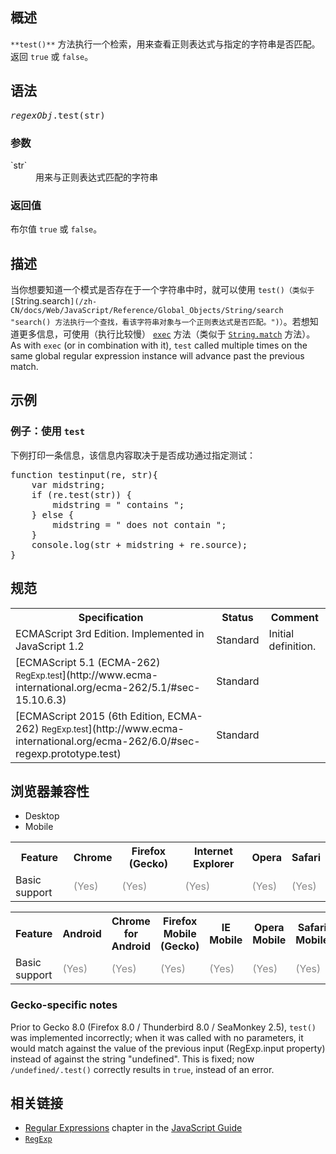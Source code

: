 ## 概述

`**test()**` 方法执行一个检索，用来查看正则表达式与指定的字符串是否匹配。返回 `true` 或 `false`。

## 语法

<pre><var>regexObj</var>.test(str)</pre>

### 参数

<dl>

<dt>`str`</dt>

<dd>用来与正则表达式匹配的字符串</dd>

</dl>

### 返回值

布尔值 `true` 或 `false`。

## 描述

当你想要知道一个模式是否存在于一个字符串中时，就可以使用 `test()（类似于 [`String.search`](/zh-CN/docs/Web/JavaScript/Reference/Global_Objects/String/search "search() 方法执行一个查找，看该字符串对象与一个正则表达式是否匹配。")）`。若想知道更多信息，可使用（执行比较慢） [`exec`](/zh-CN/docs/Web/JavaScript/Reference/Global_Objects/RegExp/exec "exec() 方法为指定的一段字符串执行搜索匹配操作。它的返回值是一个数组或者 null。") 方法（类似于 [`String.match`](/zh-CN/docs/Web/JavaScript/Reference/Global_Objects/String/match "当字符串匹配到正则表达式（regular expression）时，match() 方法会提取匹配项。") 方法）。 As with ``exec`` (or in combination with it), ``test`` called multiple times on the same global regular expression instance will advance past the previous match.

## 示例

### 例子：使用 `test`

下例打印一条信息，该信息内容取决于是否成功通过指定测试：

<pre class="brush: js">function testinput(re, str){
    var midstring;
    if (re.test(str)) {
        midstring = " contains ";
    } else {
        midstring = " does not contain ";
    }
    console.log(str + midstring + re.source);
}
</pre>

## 规范

<table class="standard-table">

<tbody>

<tr>

<th scope="col">Specification</th>

<th scope="col">Status</th>

<th scope="col">Comment</th>

</tr>

<tr>

<td>ECMAScript 3rd Edition. Implemented in JavaScript 1.2</td>

<td>Standard</td>

<td>Initial definition.</td>

</tr>

<tr>

<td>[ECMAScript 5.1 (ECMA-262)  
<small lang="zh-CN">RegExp.test</small>](http://www.ecma-international.org/ecma-262/5.1/#sec-15.10.6.3)</td>

<td><span class="spec-Standard">Standard</span></td>

<td> </td>

</tr>

<tr>

<td>[ECMAScript 2015 (6th Edition, ECMA-262)  
<small lang="zh-CN">RegExp.test</small>](http://www.ecma-international.org/ecma-262/6.0/#sec-regexp.prototype.test)</td>

<td><span class="spec-Standard">Standard</span></td>

<td> </td>

</tr>

</tbody>

</table>

## 浏览器兼容性

<div class="htab"><a name="AutoCompatibilityTable" id="AutoCompatibilityTable"></a>

*   <a>Desktop</a>
*   <a>Mobile</a>

</div>

<div id="compat-desktop">

<table class="compat-table">

<tbody>

<tr>

<th>Feature</th>

<th>Chrome</th>

<th>Firefox (Gecko)</th>

<th>Internet Explorer</th>

<th>Opera</th>

<th>Safari</th>

</tr>

<tr>

<td>Basic support</td>

<td><span title="Please update this with the earliest version of support." style="color: #888;">(Yes)</span></td>

<td><span title="Please update this with the earliest version of support." style="color: #888;">(Yes)</span></td>

<td><span title="Please update this with the earliest version of support." style="color: #888;">(Yes)</span></td>

<td><span title="Please update this with the earliest version of support." style="color: #888;">(Yes)</span></td>

<td><span title="Please update this with the earliest version of support." style="color: #888;">(Yes)</span></td>

</tr>

</tbody>

</table>

</div>

<div id="compat-mobile">

<table class="compat-table">

<tbody>

<tr>

<th>Feature</th>

<th>Android</th>

<th>Chrome for Android</th>

<th>Firefox Mobile (Gecko)</th>

<th>IE Mobile</th>

<th>Opera Mobile</th>

<th>Safari Mobile</th>

</tr>

<tr>

<td>Basic support</td>

<td><span title="Please update this with the earliest version of support." style="color: #888;">(Yes)</span></td>

<td><span title="Please update this with the earliest version of support." style="color: #888;">(Yes)</span></td>

<td><span title="Please update this with the earliest version of support." style="color: #888;">(Yes)</span></td>

<td><span title="Please update this with the earliest version of support." style="color: #888;">(Yes)</span></td>

<td><span title="Please update this with the earliest version of support." style="color: #888;">(Yes)</span></td>

<td><span title="Please update this with the earliest version of support." style="color: #888;">(Yes)</span></td>

</tr>

</tbody>

</table>

</div>

### Gecko-specific notes

Prior to Gecko 8.0 (Firefox 8.0 / Thunderbird 8.0 / SeaMonkey 2.5), `test()` was implemented incorrectly; when it was called with no parameters, it would match against the value of the previous input (RegExp.input property) instead of against the string "undefined". This is fixed; now `/undefined/.test()` correctly results in `true`, instead of an error.

## 相关链接

*   [Regular Expressions](/zh-CN/docs/Web/JavaScript/Guide/Regular_Expressions "JavaScript/Guide/Regular_Expressions") chapter in the [JavaScript Guide](/zh-CN/docs/Web/JavaScript/Guide "JavaScript/Guide")
*   [`RegExp`](/zh-CN/docs/Web/JavaScript/Reference/Global_Objects/RegExp "RegExp 构造函数可创建一个正则表达式对象，用特定的模式匹配文本。")